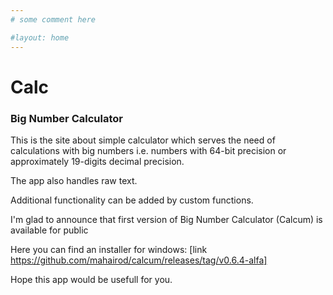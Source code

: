 ```yaml
---
# some comment here

#layout: home
---
```


# Calc
### Big Number Calculator

This is the site about simple calculator which serves
the need of calculations with big numbers i.e. numbers with 64-bit precision
or approximately 19-digits decimal precision.

The app also handles raw text.

Additional functionality can be added by custom functions.


I'm glad to announce that first version of Big Number Calculator (Calcum) is
available for public

Here you can find an installer for windows: [link https://github.com/mahairod/calcum/releases/tag/v0.6.4-alfa]

Hope this app would be usefull for you.

